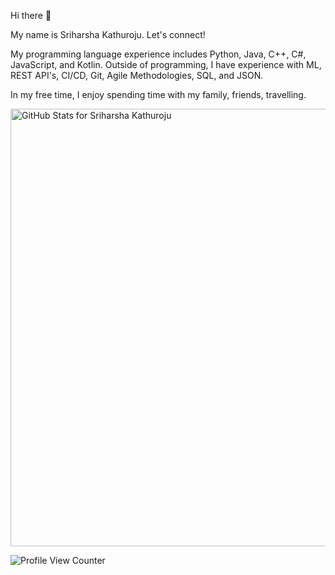 
Hi there 👋


My name is Sriharsha Kathuroju. Let's connect!


My programming language experience includes Python, Java, C++, C#, JavaScript, and Kotlin. Outside of programming, I have experience with ML, REST API's, CI/CD, Git, Agile Methodologies, SQL, and JSON.

In my free time, I enjoy spending time with my family, friends, travelling.

<img src="https://github-readme-stats.vercel.app/api?username=Sriharsha297&show_icons=true&include_all_commits=true&count_private=true&theme=jolly&layout=compact" alt="GitHub Stats for Sriharsha Kathuroju" width="700">

![Profile View Counter](https://komarev.com/ghpvc/?username=Sriharsha297&color=blue&label=Profile+Views)

<!-- [![GitHub Streak](https://github-readme-streak-stats.herokuapp.com?user=gannaramu&theme=synthwave)](https://git.io/streak-stats)

<img src="https://github.com/rohit-gorle/rohit-gorle/blob/master/Animation4.gif" width="700"> -->
